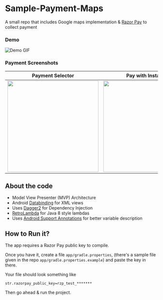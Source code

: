 # Sample-Payment-Maps
A small repo that includes Google maps implementation &amp; [Razor Pay](https://razorpay.com/) to collect payment

### Demo
![Demo GIF](http://i.giphy.com/wGvQ83SI9wrPG.gif)

### Payment Screenshots

| Payment Selector | Pay with InstaMojo | Pay with RazorPay |
|-----------|----------|----------|
| <img src="https://github.com/jaydeep17/Sample-Payment-Maps/raw/master/screenshots/payment-selection.png" width="300"> | <img src="https://github.com/jaydeep17/Sample-Payment-Maps/raw/master/screenshots/instamojo.png" width="300"> | <img src="https://github.com/jaydeep17/Sample-Payment-Maps/raw/master/screenshots/razorpay.png" width="300"> |


## About the code
- Model View Presenter (MVP) Architecture 
- Android [Databinding](https://developer.android.com/topic/libraries/data-binding/index.html) for XML views
- Uses [Dagger2](http://google.github.io/dagger/) for Dependency Injection
- [RetroLambda](https://github.com/evant/gradle-retrolambda) for Java 8 style lambdas
- Uses [Android Support Annotations](http://tools.android.com/tech-docs/support-annotations) for better variable description

## How to Run it?
The app requires a Razor Pay public key to compile.

Once you have it, create a file `app/gradle.properties`, (there's a sample file given in the repo `app/gradle.properties.example`) and paste the key in there.

Your file should look something like
```
str.razorpay_public_key=rzp_test_*******
```

Then go ahead & run the project.
